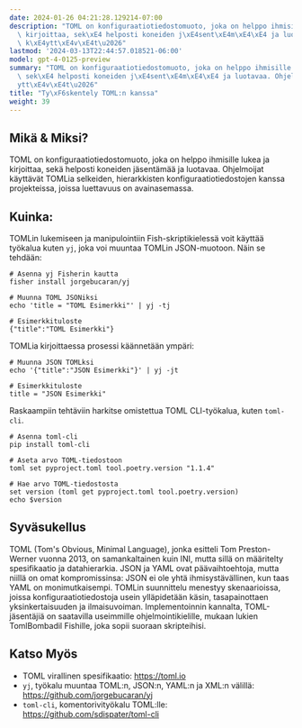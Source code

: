 ```yaml
---
date: 2024-01-26 04:21:28.129214-07:00
description: "TOML on konfiguraatiotiedostomuoto, joka on helppo ihmisille lukea ja\
  \ kirjoittaa, sek\xE4 helposti koneiden j\xE4sent\xE4m\xE4\xE4 ja luotavaa. Ohjelmoijat\
  \ k\xE4ytt\xE4v\xE4t\u2026"
lastmod: '2024-03-13T22:44:57.018521-06:00'
model: gpt-4-0125-preview
summary: "TOML on konfiguraatiotiedostomuoto, joka on helppo ihmisille lukea ja kirjoittaa,\
  \ sek\xE4 helposti koneiden j\xE4sent\xE4m\xE4\xE4 ja luotavaa. Ohjelmoijat k\xE4\
  ytt\xE4v\xE4t\u2026"
title: "Ty\xF6skentely TOML:n kanssa"
weight: 39
---
```


## Mikä & Miksi?
TOML on konfiguraatiotiedostomuoto, joka on helppo ihmisille lukea ja kirjoittaa, sekä helposti koneiden jäsentämää ja luotavaa. Ohjelmoijat käyttävät TOMLia selkeiden, hierarkkisten konfiguraatiotiedostojen kanssa projekteissa, joissa luettavuus on avainasemassa.

## Kuinka:
TOMLin lukemiseen ja manipulointiin Fish-skriptikielessä voit käyttää työkalua kuten `yj`, joka voi muuntaa TOMLin JSON-muotoon. Näin se tehdään:

```fish
# Asenna yj Fisherin kautta
fisher install jorgebucaran/yj

# Muunna TOML JSONiksi
echo 'title = "TOML Esimerkki"' | yj -tj

# Esimerkkituloste
{"title":"TOML Esimerkki"}
```

TOMLia kirjoittaessa prosessi käännetään ympäri:

```fish
# Muunna JSON TOMLksi
echo '{"title":"JSON Esimerkki"}' | yj -jt

# Esimerkkituloste
title = "JSON Esimerkki"
```

Raskaampiin tehtäviin harkitse omistettua TOML CLI-työkalua, kuten `toml-cli`.

```fish
# Asenna toml-cli
pip install toml-cli

# Aseta arvo TOML-tiedostoon
toml set pyproject.toml tool.poetry.version "1.1.4"

# Hae arvo TOML-tiedostosta
set version (toml get pyproject.toml tool.poetry.version)
echo $version
```

## Syväsukellus
TOML (Tom's Obvious, Minimal Language), jonka esitteli Tom Preston-Werner vuonna 2013, on samankaltainen kuin INI, mutta sillä on määritelty spesifikaatio ja datahierarkia. JSON ja YAML ovat päävaihtoehtoja, mutta niillä on omat kompromissinsa: JSON ei ole yhtä ihmisystävällinen, kun taas YAML on monimutkaisempi. TOMLin suunnittelu menestyy skenaarioissa, joissa konfiguraatiotiedostoja usein ylläpidetään käsin, tasapainottaen yksinkertaisuuden ja ilmaisuvoiman. Implementoinnin kannalta, TOML-jäsentäjiä on saatavilla useimmille ohjelmointikielille, mukaan lukien TomlBombadil Fishille, joka sopii suoraan skripteihisi.

## Katso Myös
- TOML virallinen spesifikaatio: https://toml.io
- `yj`, työkalu muuntaa TOML:n, JSON:n, YAML:n ja XML:n välillä: https://github.com/jorgebucaran/yj
- `toml-cli`, komentorivityökalu TOML:lle: https://github.com/sdispater/toml-cli
